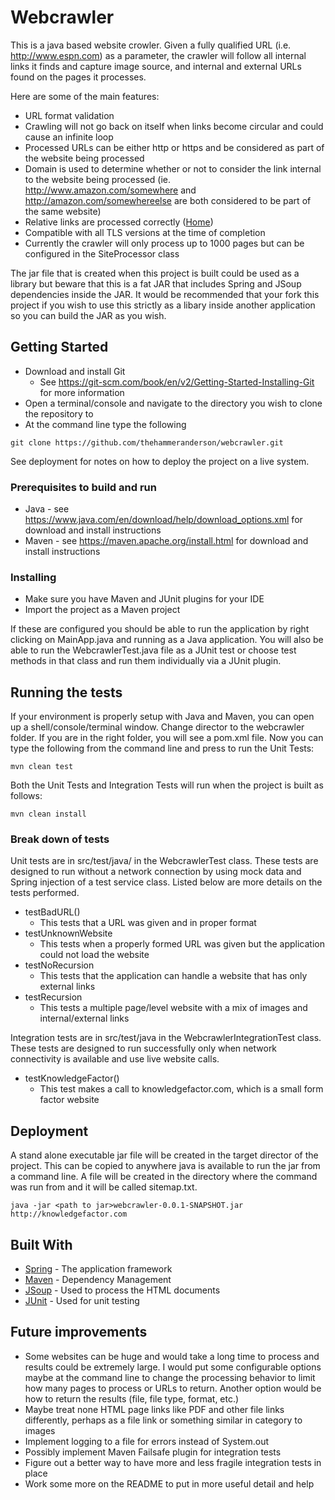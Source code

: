 # Webcrawler

This is a java based website crowler.  Given a fully qualified URL (i.e. http://www.espn.com) as a parameter, the crawler will follow all internal links it finds and capture image source, and internal and external URLs found on the pages it processes.

Here are some of the main features:
* URL format validation
* Crawling will not go back on itself when links become circular and could cause an infinite loop
* Processed URLs can be either http or https and be considered as part of the website being processed
* Domain is used to determine whether or not to consider the link internal to the website being processed (ie. http://www.amazon.com/somewhere and http://amazon.com/somewhereelse are both considered to be part of the same website)
* Relative links are processed correctly (<a href="index.html">Home</a>)
* Compatible with all TLS versions at the time of completion
* Currently the crawler will only process up to 1000 pages but can be configured in the SiteProcessor class

The jar file that is created when this project is built could be used as a library but beware that this is a fat JAR that includes Spring and JSoup dependencies inside the JAR.  It would be recommended that your fork this project if you wish to use this strictly as a libary inside another application so you can build the JAR as you wish.

## Getting Started

* Download and install Git
  * See https://git-scm.com/book/en/v2/Getting-Started-Installing-Git for more information
* Open a terminal/console and navigate to the directory you wish to clone the repository to
* At the command line type the following
```
git clone https://github.com/thehammeranderson/webcrawler.git
```

See deployment for notes on how to deploy the project on a live system.

### Prerequisites to build and run

* Java - see https://www.java.com/en/download/help/download_options.xml for download and install instructions
* Maven - see https://maven.apache.org/install.html for download and install instructions

### Installing

* Make sure you have Maven and JUnit plugins for your IDE
* Import the project as a Maven project

If these are configured you should be able to run the application by right clicking on MainApp.java and running as a Java application.  You will also be able to run the WebcrawlerTest.java file as a JUnit test or choose test methods in that class and run them individually via a JUnit plugin.

## Running the tests

If your environment is properly setup with Java and Maven, you can open up a shell/console/terminal window.  Change director to the webcrawler folder.  If you are in the right folder, you will see a pom.xml file.  Now you can type the following from the command line and press <return> to run the Unit Tests:

```
mvn clean test

```

Both the Unit Tests and Integration Tests will run when the project is built as follows:

```
mvn clean install

```
### Break down of tests

Unit tests are in src/test/java/ in the WebcrawlerTest class.  These tests are designed to run without a network connection by using mock data and Spring injection of a test service class.  Listed below are more details on the tests performed.

* testBadURL()
  * This tests that a URL was given and in proper format
* testUnknownWebsite
  * This tests when a properly formed URL was given but the application could not load the website
* testNoRecursion
  * This tests that the application can handle a website that has only external links
* testRecursion
  * This tests a multiple page/level website with a mix of images and internal/external links

Integration tests are in src/test/java in the WebcrawlerIntegrationTest class.  These tests are designed to run successfully only when network connectivity is available and use live website calls.
* testKnowledgeFactor()
  * This test makes a call to knowledgefactor.com, which is a small form factor website

## Deployment

A stand alone executable jar file will be created in the target director of the project.  This can be copied to anywhere java is available to run the jar from a command line.  A file will be created in the directory where the command was run from and it will be called sitemap.txt.

```
java -jar <path to jar>webcrawler-0.0.1-SNAPSHOT.jar http://knowledgefactor.com

```

## Built With

* [Spring](https://spring.io/) - The application framework
* [Maven](https://maven.apache.org/) - Dependency Management
* [JSoup](https://jsoup.org/) - Used to process the HTML documents
* [JUnit](https://junit.org/junit5/) - Used for unit testing

## Future improvements

* Some websites can be huge and would take a long time to process and results could be extremely large.  I would put some configurable options maybe at the command line to change the processing behavior to limit how many pages to process or URLs to return.  Another option would be how to return the results (file, file type, format, etc.)
* Maybe treat none HTML page links like PDF and other file links differently, perhaps as a file link or something similar in category to images
* Implement logging to a file for errors instead of System.out
* Possibly implement Maven Failsafe plugin for integration tests
* Figure out a better way to have more and less fragile integration tests in place
* Work some more on the README to put in more useful detail and help